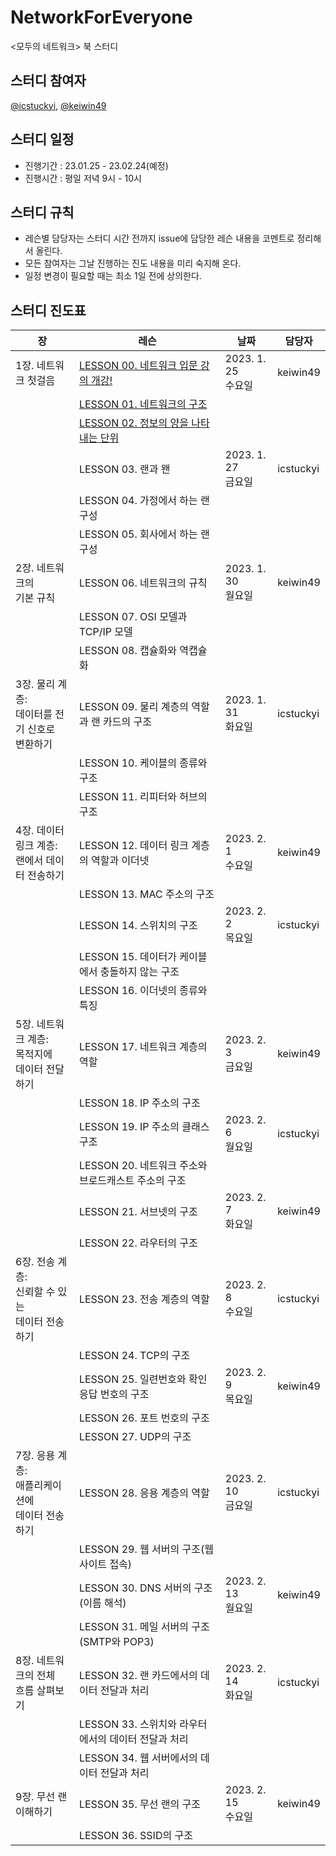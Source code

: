 # NetworkForEveryone
&lt;모두의 네트워크> 북 스터디

## 스터디 참여자
[@icstuckyi](https://github.com/icstuckyi), [@keiwin49](https://github.com/keiwin49)

## 스터디 일정
- 진행기간 : 23.01.25 - 23.02.24(예정)
- 진행시간 : 평일 저녁 9시 - 10시

## 스터디 규칙
- 레슨별 담당자는 스터디 시간 전까지 issue에 담당한 레슨 내용을 코멘트로 정리해서 올린다. 
- 모든 참여자는 그날 진행하는 진도 내용을 미리 숙지해 온다. 
- 일정 변경이 필요할 때는 최소 1일 전에 상의한다. 

## 스터디 진도표
장 | 레슨 | 날짜 | 담당자
-- | -- | -- | --
1장. 네트워크 첫걸음 | [LESSON 00. 네트워크   입문 강의 개강!](https://github.com/icstuckyi/NetworkForEveryone/issues/2#issue-1552973413) | 2023. 1. 25 <br/>수요일 | keiwin49
  | [LESSON 01.   네트워크의 구조](https://github.com/icstuckyi/NetworkForEveryone/issues/2#issuecomment-1400230190) |   |  
  | [LESSON 02. 정보의   양을 나타내는 단위](https://github.com/icstuckyi/NetworkForEveryone/issues/2#issuecomment-1400230339) |   |  
  | LESSON 03. 랜과 왠 | 2023. 1. 27 <br/>금요일 | icstuckyi
  | LESSON 04. 가정에서   하는 랜 구성 |   |  
  | LESSON 05. 회사에서   하는 랜 구성 |   |  
2장. 네트워크의 <br/>기본 규칙 | LESSON 06.   네트워크의 규칙 | 2023. 1. 30 <br/>월요일 | keiwin49
  | LESSON 07. OSI   모델과 TCP/IP 모델 |   |  
  | LESSON 08. 캡슐화와   역캡슐화 |   |  
3장. 물리 계층: <br/>데이터를 전기 신호로 <br/>변환하기 | LESSON 09. 물리   계층의 역할과 랜 카드의 구조 | 2023. 1. 31 <br/>화요일 | icstuckyi
  | LESSON 10. 케이블의   종류와 구조 |   |  
  | LESSON 11. 리피터와   허브의 구조 |   |  
4장. 데이터 링크 계층: <br/>랜에서 데이터 전송하기 | LESSON 12. 데이터   링크 계층의 역할과 이더넷 | 2023. 2. 1 <br/>수요일 | keiwin49
  | LESSON 13. MAC   주소의 구조 |   |  
  | LESSON 14. 스위치의   구조 | 2023. 2. 2 <br/>목요일 | icstuckyi
  | LESSON 15. 데이터가   케이블에서 충돌하지 않는 구조 |   |  
  | LESSON 16. 이더넷의   종류와 특징 |   |  
5장. 네트워크 계층: <br/>목적지에 <br/>데이터 전달하기 | LESSON 17. 네트워크   계층의 역할 | 2023. 2. 3 <br/>금요일 | keiwin49
  | LESSON 18. IP   주소의 구조 |   |  
  | LESSON 19. IP   주소의 클래스 구조 | 2023. 2. 6 <br/>월요일 | icstuckyi
  | LESSON 20. 네트워크   주소와 브로드캐스트 주소의 구조 |   |  
  | LESSON 21. 서브넷의   구조 | 2023. 2. 7 <br/>화요일 | keiwin49
  | LESSON 22. 라우터의   구조 |   |  
6장. 전송 계층: <br/>신뢰할   수 있는 <br/>데이터 전송하기 | LESSON 23. 전송   계층의 역할 | 2023. 2. 8 <br/>수요일 | icstuckyi
  | LESSON 24. TCP의   구조 |   |  
  | LESSON 25. 일련번호와 확인 응답 번호의 구조 | 2023. 2. 9 <br/>목요일 | keiwin49
  | LESSON 26. 포트   번호의 구조 |   |  
  | LESSON 27. UDP의   구조 |   |  
7장. 응용 계층: <br/>애플리케이션에 <br/>데이터 전송하기 | LESSON 28. 응용   계층의 역할 | 2023. 2. 10 <br/>금요일 | icstuckyi
  | LESSON 29. 웹   서버의 구조(웹 사이트 접속) |   |  
  | LESSON 30. DNS   서버의 구조(이름 해석) | 2023. 2. 13 <br/>월요일 | keiwin49
  | LESSON 31. 메일   서버의 구조(SMTP와 POP3) |   |  
8장. 네트워크의 전체 <br/>흐름 살펴보기 | LESSON 32. 랜   카드에서의 데이터 전달과 처리 | 2023. 2. 14 <br/>화요일 | icstuckyi
  | LESSON 33. 스위치와   라우터에서의 데이터 전달과 처리 |   |  
  | LESSON 34. 웹   서버에서의 데이터 전달과 처리 |   |  
9장. 무선 랜 이해하기 | LESSON 35. 무선   랜의 구조 | 2023. 2. 15 <br/>수요일 | keiwin49
  | LESSON 36. SSID의 구조 |   |  
